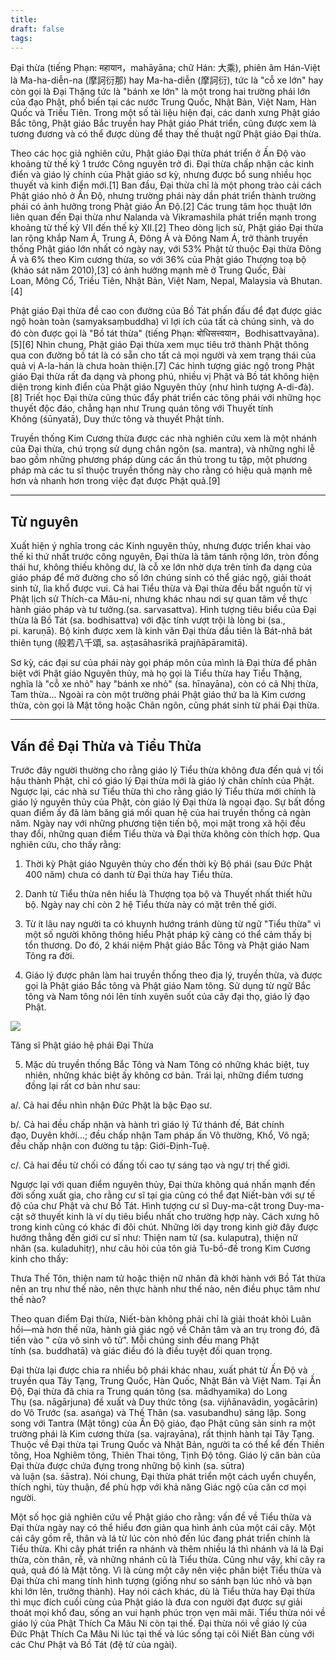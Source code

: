 ```yaml
---
title: 
draft: false
tags:
---
```

Đại thừa (tiếng Phạn: महायान，mahāyāna; chữ Hán: 大乘), phiên âm Hán-Việt là Ma-ha-diễn-na (摩訶衍那) hay Ma-ha-diễn (摩訶衍), tức là "cỗ xe lớn" hay còn gọi là Đại Thặng tức là "bánh xe lớn" là một trong hai trường phái lớn của đạo Phật, phổ biến tại các nước Trung Quốc, Nhật Bản, Việt Nam, Hàn Quốc và Triều Tiên. Trong một số tài liệu hiện đại, các danh xưng Phật giáo Bắc tông, Phật giáo Bắc truyền hay Phật giáo Phát triển, cũng được xem là tương đương và có thể được dùng để thay thế thuật ngữ Phật giáo Đại thừa.

Theo các học giả nghiên cứu, Phật giáo Đại thừa phát triển ở Ấn Độ vào khoảng từ thế kỷ 1 trước Công nguyên trở đi. Đại thừa chấp nhận các kinh điển và giáo lý chính của Phật giáo sơ kỳ, nhưng được bổ sung nhiều học thuyết và kinh điển mới.[1] Ban đầu, Đại thừa chỉ là một phong trào cải cách Phật giáo nhỏ ở Ấn Độ, nhưng trường phái này dần phát triển thành trường phái có ảnh hưởng trong Phật giáo Ấn Độ.[2] Các trung tâm học thuật lớn liên quan đến Đại thừa như Nalanda và Vikramashila phát triển mạnh trong khoảng từ thế kỷ VII đến thế kỷ XII.[2] Theo dòng lịch sử, Phật giáo Đại thừa lan rộng khắp Nam Á, Trung Á, Đông Á và Đông Nam Á, trở thành truyền thống Phật giáo lớn nhất có ngày nay, với 53% Phật tử thuộc Đại thừa Đông Á và 6% theo Kim cương thừa, so với 36% của Phật giáo Thượng toạ bộ (khảo sát năm 2010),[3] có ảnh hưởng mạnh mẽ ở Trung Quốc, Đài Loan, Mông Cổ, Triều Tiên, Nhật Bản, Việt Nam, Nepal, Malaysia và Bhutan.[4]

Phật giáo Đại thừa đề cao con đường của Bồ Tát phấn đấu để đạt được giác ngộ hoàn toàn (samyaksaṃbuddha) vì lợi ích của tất cả chúng sinh, và do đó còn được gọi là "Bồ tát thừa" (tiếng Phạn: बोधिसत्त्वयान，Bodhisattvayāna).[5][6] Nhìn chung, Phật giáo Đại thừa xem mục tiêu trở thành Phật thông qua con đường bồ tát là có sẵn cho tất cả mọi người và xem trạng thái của quả vị A-la-hán là chưa hoàn thiện.[7] Các hình tượng giác ngộ trong Phật giáo Đại thừa rất đa dạng và phong phú, nhiều vị Phật và Bồ tát không hiện diện trong kinh điển của Phật giáo Nguyên thủy (như hình tượng A-di-đà).[8] Triết học Đại thừa cũng thúc đẩy phát triển các tông phái với những học thuyết độc đáo, chẳng hạn như Trung quán tông với Thuyết tính Không (śūnyatā), Duy thức tông và thuyết Phật tính.

Truyền thống Kim Cương thừa được các nhà nghiên cứu xem là một nhánh của Đại thừa, chú trọng sử dụng chân ngôn (sa. mantra), và những nghi lễ bao gồm những phương pháp dùng các ấn thủ trong tu tập, một phương pháp mà các tu sĩ thuộc truyền thống này cho rằng có hiệu quả mạnh mẽ hơn và nhanh hơn trong việc đạt được Phật quả.[9]

---
## Từ nguyên

Xuất hiện ý nghĩa trong các Kinh nguyên thủy, nhưng được triển khai vào thế kỉ thứ nhất trước công nguyên, Đại thừa là tâm tánh rộng lớn, tròn đồng thái hư, không thiếu không dư, là cỗ xe lớn nhờ dựa trên tính đa dạng của giáo pháp để mở đường cho số lớn chúng sinh có thể giác ngộ, giải thoát sinh tử, lìa khổ được vui. Cả hai Tiểu thừa và Đại thừa đều bắt nguồn từ vị Phật lịch sử Thích-ca Mâu-ni, nhưng khác nhau nơi sự quan tâm về thực hành giáo pháp và tư tưởng.(sa. sarvasattva). Hình tượng tiêu biểu của Đại thừa là Bồ Tát (sa. bodhisattva) với đặc tính vượt trội là lòng bi (sa., pi. karuṇā). Bộ kinh được xem là kinh văn Đại thừa đầu tiên là Bát-nhã bát thiên tụng (般若八千頌, sa. aṣṭasāhasrikā prajñāpāramitā).

Sơ kỳ, các đại sư của phái này gọi pháp môn của mình là Đại thừa để phân biệt với Phật giáo Nguyên thủy, mà họ gọi là Tiểu thừa hay Tiểu Thặng, nghĩa là "cỗ xe nhỏ" hay "bánh xe nhỏ" (sa. hīnayāna), còn có cả Nhị thừa, Tam thừa... Ngoài ra còn một trường phái Phật giáo thứ ba là Kim cương thừa, còn gọi là Mật tông hoặc Chân ngôn, cũng phát sinh từ phái Đại thừa.

---
## Vấn đề Đại Thừa và Tiểu Thừa

Trước đây người thường cho rằng giáo lý Tiểu thừa không đưa đến quả vị tối hậu thành Phật, chỉ có giáo lý Đại thừa mới là giáo lý chân chính của Phật. Ngược lại, các nhà sư Tiểu thừa thì cho rằng giáo lý Tiểu thừa mới chính là giáo lý nguyên thủy của Phật, còn giáo lý Đại thừa là ngoại đạo. Sự bất đồng quan điểm ấy đã làm băng giá mối quan hệ của hai truyền thống cả ngàn năm. Ngày nay với những phương tiện tiến bộ, mọi mặt trong xã hội đều thay đổi, những quan điểm Tiểu thừa và Đại thừa không còn thích hợp. Qua nghiên cứu, cho thấy rằng:

1. Thời kỳ Phật giáo Nguyên thủy cho đến thời kỳ Bộ phái (sau Đức Phật 400 năm) chưa có danh từ Đại thừa hay Tiểu thừa.

2. Danh từ Tiểu thừa nên hiểu là Thượng tọa bộ và Thuyết nhất thiết hữu bộ. Ngày nay chỉ còn 2 hệ Tiểu thừa này có mặt trên thế giới.

3. Từ ít lâu nay người ta có khuynh hướng tránh dùng từ ngữ "Tiểu thừa" vì một số người không thông hiểu Phật pháp kỹ càng có thể cảm thấy bị tổn thương. Do đó, 2 khái niệm Phật giáo Bắc Tông và Phật giáo Nam Tông ra đời.

4. Giáo lý được phân làm hai truyền thống theo địa lý, truyền thừa, và được gọi là Phật giáo Bắc tông và Phật giáo Nam tông. Sử dụng từ ngữ Bắc tông và Nam tông nói lên tính xuyên suốt của cây đại thọ, giáo lý đạo Phật.

![](https://upload.wikimedia.org/wikipedia/commons/thumb/c/ca/Buddhist_Monk_Service_Hue_Vietnam.jpeg/112px-Buddhist_Monk_Service_Hue_Vietnam.jpeg)

Tăng sĩ Phật giáo hệ phái Đại Thừa

5. Mặc dù truyền thống Bắc Tông và Nam Tông có những khác biệt, tuy nhiên, những khác biệt ấy không cơ bản. Trái lại, những điểm tương đồng lại rất cơ bản như sau:

a/. Cả hai đều nhìn nhận Đức Phật là bậc Đạo sư.

b/. Cả hai đều chấp nhận và hành trì giáo lý Tứ thánh đế, Bát chính đạo, Duyên khởi...; đều chấp nhận Tam pháp ấn Vô thường, Khổ, Vô ngã; đều chấp nhận con đường tu tập: Giới-Định-Tuệ.

c/. Cả hai đều từ chối có đấng tối cao tự sáng tạo và ngự trị thế giới.

Ngược lại với quan điểm nguyên thủy, Đại thừa không quá nhấn mạnh đến đời sống xuất gia, cho rằng cư sĩ tại gia cũng có thể đạt Niết-bàn với sự tế độ của chư Phật và chư Bồ Tát. Hình tượng cư sĩ Duy-ma-cật trong Duy-ma-cật sở thuyết kinh là ví dụ tiêu biểu nhất cho trường hợp này. Cách xưng hô trong kinh cũng có khác đi đôi chút. Những lời dạy trong kinh giờ đây được hướng thẳng đến giới cư sĩ như: Thiện nam tử (sa. kulaputra), thiện nữ nhân (sa. kuladuhitṛ), như câu hỏi của tôn giả Tu-bồ-đề trong Kim Cương kinh cho thấy:

Thưa Thế Tôn, thiện nam tử hoặc thiện nữ nhân đã khởi hành với Bồ Tát thừa nên an trụ như thế nào, nên thực hành như thế nào, nên điều phục tâm như thế nào?

Theo quan điểm Đại thừa, Niết-bàn không phải chỉ là giải thoát khỏi Luân hồi—mà hơn thế nữa, hành giả giác ngộ về Chân tâm và an trụ trong đó, đã tiến vào " cửa vô sinh vô tử". Mỗi chúng sinh đều mang Phật tính (sa. buddhatā) và giác điều đó là điều tuyệt đối quan trọng.

Đại thừa lại được chia ra nhiều bộ phái khác nhau, xuất phát từ Ấn Độ và truyền qua Tây Tạng, Trung Quốc, Hàn Quốc, Nhật Bản và Việt Nam. Tại Ấn Độ, Đại thừa đã chia ra Trung quán tông (sa. mādhyamika) do Long Thụ (sa. nāgārjuna) đề xuất và Duy thức tông (sa. vijñānavādin, yogācārin) do Vô Trước (sa. asaṅga) và Thế Thân (sa. vasubandhu) sáng lập. Song song với Tantra (Mật tông) của Ấn Độ giáo, đạo Phật cũng sản sinh ra một trường phái là Kim cương thừa (sa. vajrayāna), rất thịnh hành tại Tây Tạng. Thuộc về Đại thừa tại Trung Quốc và Nhật Bản, người ta có thể kể đến Thiền tông, Hoa Nghiêm tông, Thiên Thai tông, Tịnh Độ tông. Giáo lý căn bản của Đại thừa được chứa đựng trong những bộ kinh (sa. sūtra) và luận (sa. śāstra). Nói chung, Đại thừa phát triển một cách uyển chuyển, thích nghi, tùy thuận, để phù hợp với khả năng Giác ngộ của căn cơ mọi người.

Một số học giả nghiên cứu về Phật giáo cho rằng: vấn đề về Tiểu thừa và Đại thừa ngày nay có thể hiểu đơn giản qua hình ảnh của một cái cây. Một cái cây gồm rễ, thân và lá từ lúc còn nhỏ đến lúc đang phát triển chính là Tiểu thừa. Khi cây phát triển ra nhánh và thêm nhiều lá thì nhánh và lá là Đại thừa, còn thân, rễ, và những nhánh cũ là Tiểu thừa. Cũng như vậy, khi cây ra quả, quả đó là Mật tông. Vì là cùng một cây nên việc phân biệt Tiểu thừa và Đại thừa chỉ mang tính hình tượng (giống như so sánh bạn lúc nhỏ và bạn khi lớn lên, trưởng thành). Hay nói cách khác, dù là Tiểu thừa hay Đại thừa thì mục đích cuối cùng của Phật giáo là đưa con người đạt được sự giải thoát mọi khổ đau, sống an vui hạnh phúc trọn vẹn mãi mãi. Tiểu thừa nói về giáo lý của Phật Thích Ca Mâu Ni còn tại thế. Đại thừa nói về giáo lý của Đức Phật Thích Ca Mâu Ni lúc tại thế và lúc sống tại cõi Niết Bàn cùng với các Chư Phật và Bồ Tát (đệ tử của ngài).